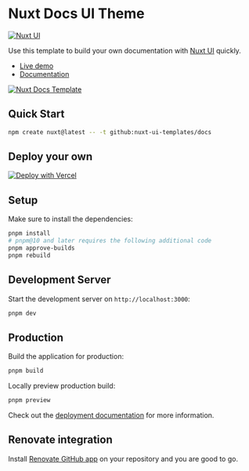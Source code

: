 # Nuxt Docs UI Theme

[![Nuxt UI](https://img.shields.io/badge/Made%20with-Nuxt%20UI-00DC82?logo=nuxt&labelColor=020420)](https://ui.nuxt.com)

Use this template to build your own documentation with [Nuxt UI](https://ui.nuxt.com) quickly.

- [Live demo](https://docs-template.nuxt.dev/)
- [Documentation](https://ui.nuxt.com/docs/getting-started/installation)

<a href="https://docs-template.nuxt.dev/" target="_blank">
  <picture>
    <source media="(prefers-color-scheme: dark)" srcset="https://ui.nuxt.com/assets/templates/nuxt/docs-dark.png">
    <source media="(prefers-color-scheme: light)" srcset="https://ui.nuxt.com/assets/templates/nuxt/docs-light.png">
    <img alt="Nuxt Docs Template" src="https://ui.nuxt.com/assets/templates/nuxt/docs-light.png">
  </picture>
</a>

## Quick Start

```bash [Terminal]
npm create nuxt@latest -- -t github:nuxt-ui-templates/docs
```

## Deploy your own

[![Deploy with Vercel](https://vercel.com/button)](https://vercel.com/new/clone?repository-name=docs&repository-url=https%3A%2F%2Fgithub.com%2Fnuxt-ui-templates%2Fdocs&demo-image=https%3A%2F%2Fui.nuxt.com%2Fassets%2Ftemplates%2Fnuxt%2Fdocs-dark.png&demo-url=https%3A%2F%2Fdocs-template.nuxt.dev%2F&demo-title=Nuxt%20Docs%20Template&demo-description=A%20documentation%20template%20powered%20by%20Nuxt%20Content.)

## Setup

Make sure to install the dependencies:

```bash
pnpm install
# pnpm@10 and later requires the following additional code
pnpm approve-builds
pnpm rebuild
```

## Development Server

Start the development server on `http://localhost:3000`:

```bash
pnpm dev
```

## Production

Build the application for production:

```bash
pnpm build
```

Locally preview production build:

```bash
pnpm preview
```

Check out the [deployment documentation](https://nuxt.com/docs/getting-started/deployment) for more information.

## Renovate integration

Install [Renovate GitHub app](https://github.com/apps/renovate/installations/select_target) on your repository and you are good to go.
